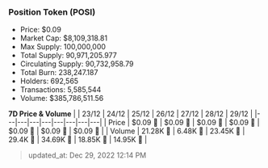 
  ### Position Token (POSI)
  - Price: $0.09
  - Market Cap: $8,109,318.81
  - Max Supply: 100,000,000
  - Total Supply: 90,971,205.977
  - Circulating Supply: 90,732,958.79
  - Total Burn: 238,247.187
  - Holders: 692,565
  - Transactions: 5,585,544
  - Volume: $385,786,511.56

  **7D Price & Volume**
  | | 23&#x2F;12 | 24&#x2F;12 | 25&#x2F;12 | 26&#x2F;12 | 27&#x2F;12 | 28&#x2F;12 | 29&#x2F;12 |
  |---|---|---|---|---|---|---|---|
  | Price | $0.09 🔻 | $0.09 🔻 | $0.09 🔻 | $0.09 🚀 | $0.09 🔻 | $0.09 🔻 | $0.09 🚀 |
  | Volume | 21.28K 🔻 | 6.48K 🔻 | 23.45K 🚀 | 29.4K 🚀 | 34.69K 🚀 | 18.85K 🔻 | 14.95K 🔻 |

  > updated_at: Dec 29, 2022 12:14 PM
